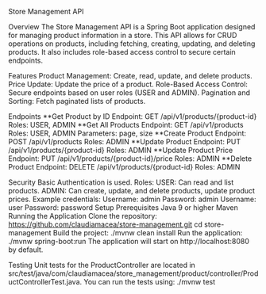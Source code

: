 Store Management API

Overview
    The Store Management API is a Spring Boot application designed for managing product information in a store. 
    This API allows for CRUD operations on products, including fetching, creating, updating, and deleting products. 
    It also includes role-based access control to secure certain endpoints.

Features
    Product Management: Create, read, update, and delete products.
    Price Update: Update the price of a product.
    Role-Based Access Control: Secure endpoints based on user roles (USER and ADMIN).
    Pagination and Sorting: Fetch paginated lists of products.

Endpoints
    **Get Product by ID
    Endpoint: GET /api/v1/products/{product-id}
    Roles: USER, ADMIN
    **Get All Products
    Endpoint: GET /api/v1/products
    Roles: USER, ADMIN
    Parameters:  page, size
    **Create Product
    Endpoint: POST /api/v1/products
    Roles: ADMIN
    **Update Product
    Endpoint: PUT /api/v1/products/{product-id}
    Roles: ADMIN
    **Update Product Price
    Endpoint: PUT /api/v1/products/{product-id}/price
    Roles: ADMIN
    **Delete Product
    Endpoint: DELETE /api/v1/products/{product-id}
    Roles: ADMIN

Security
    Basic Authentication is used.
    Roles:
        USER: Can read and list products.
        ADMIN: Can create, update, and delete products, update product prices.
    Example credentials:
        Username: admin Password: admin
        Username: user Password: password
Setup
    Prerequisites
        Java 9 or higher
        Maven
    Running the Application
        Clone the repository:
        https://github.com/claudiamacea/store-management.git
        cd store-management
        Build the project:
            ./mvnw clean install
        Run the application:
            ./mvnw spring-boot:run
The application will start on http://localhost:8080 by default.

Testing
    Unit tests for the ProductController are located in src/test/java/com/claudiamacea/store_management/product/controller/ProductControllerTest.java. You can run the tests using:
        ./mvnw test